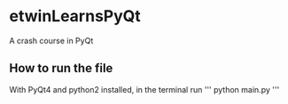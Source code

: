 # etwinLearnsPyQt
A crash course in PyQt

## How to run the file
With PyQt4 and python2 installed, in the terminal run
'''
python main.py
'''

